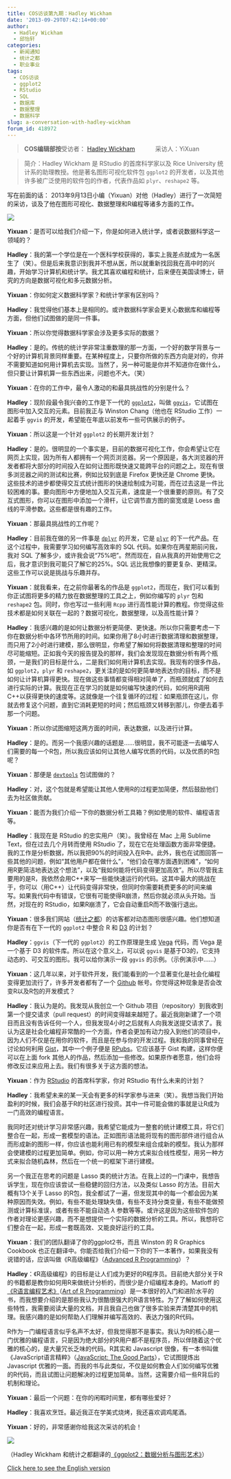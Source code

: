 ```yaml
---
title: COS访谈第九期：Hadley Wickham
date: '2013-09-29T07:42:14+00:00'
author:
  - Hadley Wickham
  - 邱怡轩
categories:
  - 新闻通知
  - 统计之都
  - 职业事业
tags:
  - COS访谈
  - ggplot2
  - RStudio
  - SQL
  - 数据库
  - 数据整理
  - 数据科学
slug: a-conversation-with-hadley-wickham
forum_id: 418972
---
```




> **COS编辑部按**受访者： [Hadley Wickham](http://had.co.nz/)            采访人：YiXuan


> 简介：Hadley Wickham 是 RStudio 的首席科学家以及 Rice University 统计系的助理教授。他是著名图形可视化软件包 ```ggplot2``` 的开发者，以及其他许多被广泛使用的软件包的作者，代表作品如 ```plyr```、```reshape2``` 等。

写在前面的话： 2013年9月13日小编（Yixuan）对他（Hadley）进行了一次简短的采访，谈及了他在图形可视化、数据整理和R编程等诸多方面的工作。

![](https://i.imgur.com/EPgIMLi.jpg)



**Yixuan**：是否可以给我们介绍一下，你是如何进入统计学，或者说数据科学这一领域的？

**Hadley**：我的第一个学位是在一个医科学校获得的，事实上我差点就成为一名医生了（笑）。但是后来我意识到我并不想从医，所以就重新找回我在高中时的兴趣，开始学习计算机和统计学。我尤其喜欢编程和统计，后来便在美国读博士，研究的方向是数据可视化和多元数据分析。

**Yixuan**：你如何定义数据科学家？和统计学家有区别吗？

**Hadley**：我觉得他们基本上是相同的。或许数据科学家会更关心数据库和编程等方面，但他们试图做的是同一件事。

**Yixuan**：所以你觉得数据科学家会涉及更多实际的数据？

**Hadley**：是的。传统的统计学非常注重数理的那一方面，一个好的数学背景与一个好的计算机背景同样重要。在某种程度上，只要你所做的东西方向是对的，你并不需要知道如何用计算机去实现。当然了，另一种可能是你并不知道你在做什么，但只要让计算机算一些东西出来，问题也不大。（笑）

**Yixuan**：在你的工作中，最令人激动的和最具挑战性的分别是什么？

**Hadley**：现阶段最令我兴奋的工作是下一代的 [`ggplot2`](http://ggplot2.org/)，叫做 [`ggvis`](https://github.com/rstudio/ggvis)，它试图在图形中加入交互的元素。目前我正与 Winston Chang（他也在 RStudio 工作）一起着手 `ggvis` 的开发，希望能在年底以前发布一些可供展示的例子。

**Yixuan**：所以这是一个针对 `ggplot2` 的长期开发计划？

**Hadley**：是的。很明显的一个事实是，目前的数据可视化工作，你会希望让它在网页上实现，因为所有人都拥有一个网页浏览器。另一个原因是，各大浏览器的开发者都将大部分的时间投入在如何让图形既快速又能跨平台的问题之上。现在有很多浏览器之间的测试和比赛，例如比较到底是 Firefox 更快还是 Chrome 更快。这些技术的进步都使得交互式统计图形的快速绘制成为可能，而在过去这是一件比较困难的事。要向图形中方便地加入交互元素，速度是一个很重要的原则。有了交互式图形，你可以在图形中添加一个滑杆，让它调节直方图的窗宽或是 Loess 曲线的平滑参数。这些都是很有趣的工作。

**Yixuan**：那最具挑战性的工作呢？

**Hadley**：目前我在做的另一件事是 [`dplyr`](https://github.com/hadley/dplyr) 的开发，它是 [`plyr`](http://plyr.had.co.nz/) 的下一代产品。在这个过程中，我需要学习如何编写高效率的 SQL 代码。如果你在两星期前问我，我对 SQL 了解多少，或许我会说“75%吧”。然而现在，自从我真的开始使用它之后，我才意识到我可能只了解它的25%。SQL 远比我想像的要更复杂、更精深。这些工作可以说是挑战与乐趣并存。

**Yixuan**：就我看来，在之前你最著名的作品是 `ggplot2`，而现在，我们可以看到你正试图将更多的精力放在数据整理的工具之上，例如你编写的 `plyr` 包和 `reshape2` 包。同时，你也写过一些利用 `Rcpp` 进行高性能计算的教程。你觉得这些技术都是如何关联在一起的？数据可视化，数据整理，以及高性能计算？

**Hadley**：我感兴趣的是如何让数据分析更简便、更快速。所以你只需要考虑一下你在数据分析中各环节所用的时间。如果你用了8小时进行数据清理和数据整理，而只用了2小时进行建模，那么很明显，你希望了解如何将数据清理和整理的时间尽可能缩短。正如我今天的报告提及的那样，我们会发现现在数据分析有两个瓶颈，一是我们的目标是什么，二是我们如何用计算机去实现。我现有的很多作品，如 `ggplot2`，`plyr` 和 `reshape2`，更关注的是如何更简单地表达你的目标，而不是如何让计算机算得更快。现在做这些事情都变得相对简单了，而瓶颈就成了如何去进行实际的计算。我现在正在学习的就是如何编写快速的代码，如何用R调用C++以获得更快的速度等。这就像是一个往复循环的过程：如果瓶颈在这儿，你就去修复这个问题，直到它消耗更短的时间；然后瓶颈又转移到那儿，你便去着手那一个问题。

**Yixuan**：所以你试图缩短这两方面的时间，表达数据，以及进行计算。

**Hadley**：是的。而另一个我感兴趣的话题是……很明显，我不可能逐一去编写人们需要的每一个R包，所以我应该如何让其他人编写优质的代码，以及优质的R包呢？

**Yixuan**：那便是 [`devtools`](https://github.com/hadley/devtools) 包试图做的？

**Hadley**：对，这个包就是希望能让其他人使用R的过程更加简便，然后鼓励他们去为社区做贡献。

**Yixuan**：能否为我们介绍一下你的数据分析工具箱？例如使用的软件、编程语言等。

**Hadley**：我现在是 RStudio 的忠实用户（笑）。我曾经在 Mac 上用 Sublime Text，但在过去几个月转而使用 RStudio 了，现在它在处理函数方面非常便捷。我的工作是分析数据，所以我把90%的时间投入在R中。此外，我也在试图回答一些其他的问题，例如“其他用户都在做什么”，“他们会在哪方面遇到困难”，“如何用R更简洁地表达这个想法”，以及“我如何能将代码变得更加高效”。所以尽管我主要用的是R，我依然会用C++来写一些能快速运行的代码。这其中最大的挑战在于，你可以（用C++）让代码变得非常快，但同时你需要耗费更多的时间来编写。如果我代码中有错误，它很有可能使得R崩溃，然后你就必须从头开始。当然，对现在的 RStudio，如果R崩溃了，它会自动重启R而不致强行退出。

**Yixuan**：很多我们网站（[统计之都](https://cos.name/)）的访客都对动态图形很感兴趣。他们想知道你是否有在下一代的 `ggplot2` 中整合 R 和 [D3](http://d3js.org/) 的计划？

**Hadley**：`ggvis`（下一代的 `ggplot2`）的工作原理是生成 [Vega](http://trifacta.github.io/vega/) 代码，而 Vega 是一个基于 D3 的软件库。所以在这个意义上，可以说 `ggvis` 是基于D3的，它支持动态的、可交互的图形。我可以给你演示一段 `ggvis` 的示例。（示例演示中……）

**Yixuan**：这几年以来，对于软件开发，我们能看到的一个显著变化是社会化编程变得更加流行了，许多开发者都有了一个 [Github](https://github.com/‎) 帐号。你觉得这种现象是否会改变R以及R包的开发模式？

**Hadley**：我认为是的。我发现从我创立一个 Github 项目（repository）到我收到第一个提交请求（pull request）的时间变得越来越短了。最近我刚新建了一个项目而且没有告诉任何一个人，但我发现4小时之后就有人向我发送提交请求了。我认为这是社会化编程非常酷的一个方面，作者会更加有动力投入到他们的项目中，因为人们不仅是在用你的软件，而且是在参与你的开发过程。我和我的同事曾经在讨论如何利用 [Gist](https://gist.github.com/)，其中一个例子便是 [RPubs](http://rpubs.com/)。它应该基于 Gist 构建，这样你便可以在上面 fork 其他人的作品，然后添加一些修改。如果原作者愿意，他们会将修改反过来应用上去。我们有很多关于这方面的想法。

**Yixuan**：作为 [RStudio](http://www.rstudio.com/) 的首席科学家，你对 RStudio 有什么未来的计划？

**Hadley**：我希望未来的某一天会有更多的科学家参与进来（笑）。我想当我们开始盈利的时候，我们会基于R的社区进行投资。其中一件可能会做的事就是让R成为一门高效的编程语言。

我同时还对统计学习非常感兴趣，我希望它能成为一整套的统计建模工具，将它们整合在一起，形成一套模型的语法。正如图形语法能将现有的图形部件进行组合从而形成新的图形一样，你应该也能利用已有的模型来组合成新的模型。我认为那样会使建模的过程更加简单。例如，你可以用一种方式来拟合线性模型，用另一种方式来拟合随机森林，然后在一个统一的框架下进行建模。

另一个我正在思考的问题是 Lasso 类的统计方法。在我上过的一门课中，我想告诉学生，现在你应该尝试一些稳健的回归方法，以及类似 Lasso 的方法。目前大概有13个关于 Lasso 的R包，我全都试了一遍，但发现其中的每一个都会因为某种原因而失效。例如，有些不能处理缺失值，有些不支持分类变量，有些不能做预测或计算标准误，或者有些不能自动选 $\lambda$ 参数等等。或许这是因为这些软件包的作者对理论更感兴趣，而不是想提供一个实际的数据分析的工具。所以，我想将它们整合在一起，形成一套既高效、又能良好运行的工具。

**Yixuan**：我们的团队翻译了你的ggplot2书，而且 Winston 的 R Graphics Cookbook 也正在翻译中。你能否给我们介绍一下你的下一本著作，如果我没有说错的话，应该叫做《R高级编程》（[Advanced R Programming](http://adv-r.had.co.nz/)）？

**Hadley**：《R高级编程》的目标是让人们成为更好的R程序员。目前绝大部分关于R的书籍都是教你如何用R来做统计分析的，而很少是介绍编程本身的。Matloff 的[《R语言编程艺术》](/2013/05/the-art-r-programming/)（[Art of R Programming](http://nostarch.com/artofr.htm)）是一本很好的入门和进阶水平的书，而我想要介绍的是那些我认为很酷很强大的R语言特性。为了了解如何使用这些特性，我需要阅读大量的文档，并且我自己也做了很多实验来弄清楚其中的机理。我感兴趣的是如何帮助人们理解并编写高效的、表达力强的R代码。

R作为一门编程语言似乎名声不太好，但我觉得那不是事实。我认为R的核心是一门优雅的编程语言，只是因为绝大部分的R用户都不是程序员，所以伴随着这个优雅的核心的，是大量冗长乏味的代码。R其实和 Javascript 很像，有一本书叫做《JavaScript语言精粹》（[JavaScript: The Good Parts](http://shop.oreilly.com/product/9780596517748.do)），它试图提炼出 Javascript 优雅的一面。而我的书与此类似，不仅是如何教会人们如何编写优雅的R代码，而且试图让问题解决的过程更加简单。当然，这需要介绍一些R背后的机制和理论。

**Yixuan**：最后一个问题：在你的闲暇时间里，都有哪些爱好？

**Hadley**：我喜欢烹饪。最近我正在学美式烧烤，我还喜欢调鸡尾酒。

**Yixuan**：好的，非常感谢你给我这次采访的机会！

![](http://i.imgur.com/ICvLmEQ.jpg)

（Hadley Wickham 和统计之都翻译的[《ggplot2：数据分析与图形艺术》](/2013/05/ggplot2/)）

[Click here to see the English version](http://statr.me/2013/09/a-conversation-with-hadley-wickham/)
